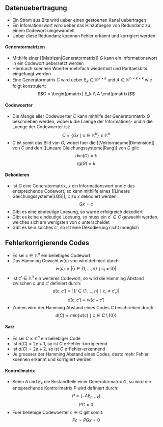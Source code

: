 ## Datenuebertragung
- Ein Strom aus Bits wird ueber einen gestoerten Kanal uebertragen
- Ein Infomationswort wird ueber das Hinzufuegen von Redundanz zu einem Codewort umgewandelt
- Ueber diese Redundanz koennen Fehler erkannt und korrigiert werden
#### Generatormatrizen
- Mithilfe einer [[Matrizen|Generatormatrix]] $G$ kann ein Informationswort in ein Codewort uebersetzt werden
- Hierdurch koennen Woerter mehrfach wiederholt und Paritaetsbits eingefuegt werden
- Eine Generatormatrix $G$ wird ueber $E_k \in \mathbb{K}^{k \times k}$ und $A \in \mathbb{K}^{n - k \times k}$ wie folgt konstruiert:
$$G = \begin{pmatrix}
E_k \\
A
\end{pmatrix}$$
#### Codewoerter
- Die Menge aller Codewoerter $C$ kann mithilfe der Generatormatrix $G$ beschrieben werden, wobei $k$ die Laenge der Informations- und $n$ die Laenge der Codewoerter ist:
$$C = \{ Gx \mid x \in \mathbb{K}^k\} \leq \mathbb{K}^n$$
- $C$ ist somit das Bild von $G$, wobei fuer die [[Vektorraeume|Dimension]] von $C$ und den [[Lineare Gleichungssysteme|Rang]] von $G$ gilt:
$$dim(C) = k$$
$$rg(G) = k$$
#### Dekodieren
- Ist $G$ eine Generatormatrix, $x$ ein Informationswort und $c$ das entsprechende Codewort, so kann mithilfe eines [[Lineare Gleichungssysteme|LGS]], $c$ zu $x$ dekodiert werden:
$$Gx = c$$
- Gibt es eine eindeutige Loesung, so wurde erfolgreich dekodiert
- Gibt es keine eindeutige Loesung, so muss ein $c' \in C$ gewaehlt werden, welches sich am wenigsten von $c$ unterscheidet
- Gibt es kein solches $c'$, so ist eine Dekodierung nicht moeglich
## Fehlerkorrigierende Codes
- Es sei $c \in \mathbb{K}^n$ ein beliebiges Codewort
- Das Hamming Gewicht $w(c)$ von wird definiert durch:
$$w(c) = | \{i \in \{1, ..., n\} \mid c_i \neq 0 \}|$$
- Ist $c' \in \mathbb{K}^n$ ein weiteres Codewort, so wird die Hamming Abstand zwischen $c$ und $c'$ definiert durch:
$$d(c, c') = |\{i \in \{1, ..., n\} \mid c_i \neq c'_i\}|$$
$$d(c, c') = w(c - c')$$
- Zudem wird der Hamming Abstand eines Codes $C$ beschrieben durch:
$$d(C) = min\{w(c) \mid c \in C \setminus \{0\}\}$$
#### Satz
- Es sei $C \leq \mathbb{K}^n$ ein beliebiger Code
- Ist $d(C) = 2e + 1$, so ist $C$ $e$-Fehler-korrigierend
- Ist $d(C) = 2e + 2$, so ist $C$ $e$-Fehler-erkennend
- Je groesser der Hamming Abstand eines Codes, desto mehr Fehler koennen erkannt und korrigiert werden
#### Kontrollmatrix
- Seien $A$ und $E_k$ die Bestandteile einer Generatormatrix $G$, so wird die entsprechende Kontrollmatrix $P$ wird definiert durch:
$$P = (-AE_{n - k})$$
$$PG = 0$$
- Fuer beliebige Codewoerter $c \in C$ gilt somit:
$$Pc = PGx = 0$$
